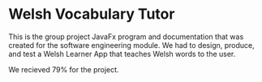 # Welsh Vocabulary Tutor
This is the group project JavaFx program and documentation that was created for the software engineering module. We had to design, produce, and test a Welsh Learner App that teaches Welsh words to the user.

We recieved 79% for the project.
